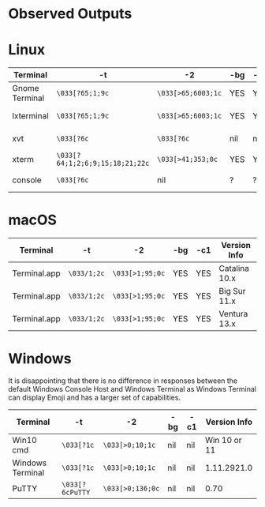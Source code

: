 # Observed Outputs

# Linux

| Terminal | -t | -2 | -bg | -c1 | Version Info |
|----------|----|----|-----|-----|--------------|
| Gnome Terminal | `\033[?65;1;9c` | `\033[>65;6003;1c` | YES | YES | VTE version 0.60.3 |
| lxterminal     | `\033[?65;1;9c` | `\033[>65;6003;1c` | YES | YES | VTE version 0.60.3 |
| xvt     | `\033[?6c` | `\033[?6c` | nil | nil | 2.1-20.3ubuntu2 |
| xterm   | `\033[?64;1;2;6;9;15;18;21;22c` | `\033[>41;353;0c` | YES | YES | XTerm(353) |
| console | `\033[?6c` | nil | ? | ? | Ubuntu 20.02  |

# macOS

| Terminal | -t | -2 | -bg | -c1 | Version Info |
|----------|----|----|-----|-----|--------------|
| Terminal.app | `\033/1;2c` | `\033[>1;95;0c` | YES | YES | Catalina 10.x |
| Terminal.app | `\033/1;2c` | `\033[>1;95;0c` | YES | YES | Big Sur 11.x |
| Terminal.app | `\033/1;2c` | `\033[>1;95;0c` | YES | YES | Ventura 13.x |

# Windows

It is disappointing that there is no difference in responses between
the default Windows Console Host and Windows Terminal as
Windows Terminal can display Emoji and has a larger set
of capabilities.

| Terminal | -t | -2 | -bg | -c1 | Version Info |
|----------|----|----|-----|-----|--------------|
| Win10 cmd        | `\033[?1c` | `\033[>0;10;1c` | nil | nil | Win 10 or 11 |
| Windows Terminal | `\033[?1c` | `\033[>0;10;1c` | nil | nil | 1.11.2921.0 |
| PuTTY      | `\033[?6cPuTTY` | `\033[>0;136;0c` | nil | nil | 0.70 |
